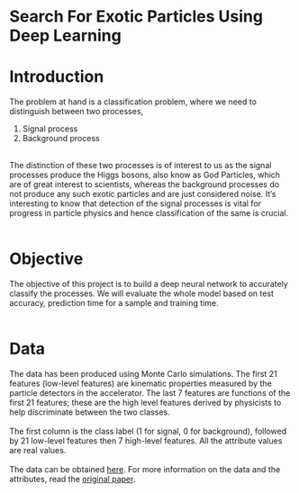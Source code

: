 # Search For Exotic Particles Using Deep Learning

# Introduction

The problem at hand is a classification problem, where we need to distinguish between two processes,
<br>
1. Signal process
2. Background process
<br>
The distinction of these two processes is of interest to us as the signal processes produce the Higgs bosons, also know as God Particles, which are of great interest to scientists, whereas the background processes do not produce any such exotic particles and are just considered noise. It’s interesting to know that detection of the signal processes is vital for progress in particle physics and hence classification of the same is crucial.
<br>
<br>

# Objective

The objective of this project is to build a deep neural network to accurately classify the processes. We will evaluate the whole model based on test accuracy, prediction time for a sample and training time.
<br>
<br>

# Data

The data has been produced using Monte Carlo simulations. The first 21 features (low-level features) are kinematic properties measured by the particle detectors in the accelerator. The last 7 features are functions of the first 21 features; these are the high level features derived by physicists to help discriminate between the two classes.
<br>
<br>
The first column is the class label (1 for signal, 0 for background), followed by 21 low-level features then 7 high-level features.  All the attribute values are real values.
<br>
<br>
The data can be obtained <a href="https://archive.ics.uci.edu/ml/datasets/HIGGS">here</a>. For more information on the data and the attributes, read the <a href="https://arxiv.org/pdf/1402.4735.pdf">original paper</a>.
